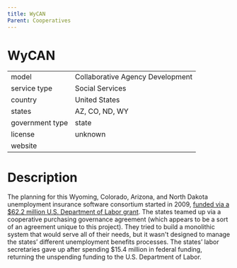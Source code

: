 ```yaml
---
title: WyCAN
Parent: Cooperatives
---
```


# WyCAN

|                   |                                          |
|:------------------|:-----------------------------------------|
| model             | Collaborative Agency Development
| service type      | Social Services
| country           | United States
| states            | AZ, CO, ND, WY
| government type   | state
| license           | unknown
| website           | 

# Description
The planning for this Wyoming, Colorado, Arizona, and North Dakota unemployment insurance software consortium started in 2009, [funded via a $62.2 million U.S. Department of Labor grant](https://www.greeleytribune.com/2021/01/10/colorado-unemployment-benefits-new-claims-system/). The states teamed up via a cooperative purchasing governance agreement (which appears to be a sort of an agreement unique to this project). They tried to build a monolithic system that would serve all of their needs, but it wasn't designed to manage the states’ different unemployment benefits processes. The states’ labor secretaries gave up after spending $15.4 million in federal funding, returning the unspending funding to the U.S. Department of Labor.
